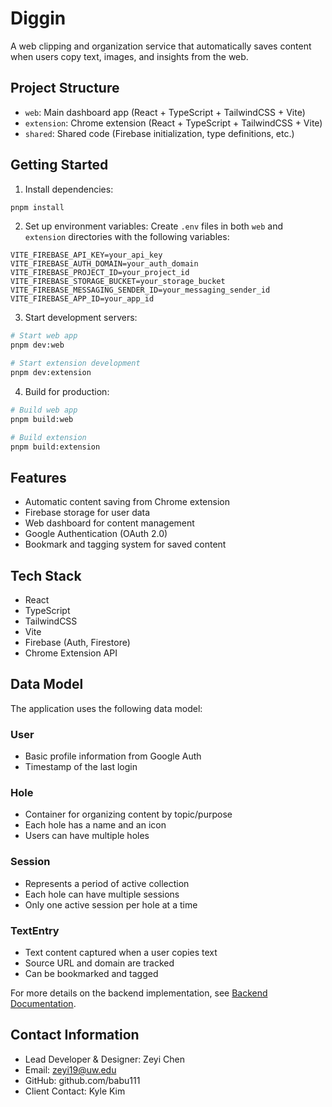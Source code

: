# Diggin

A web clipping and organization service that automatically saves content when users copy text, images, and insights from the web.

## Project Structure

- `web`: Main dashboard app (React + TypeScript + TailwindCSS + Vite)
- `extension`: Chrome extension (React + TypeScript + TailwindCSS + Vite)
- `shared`: Shared code (Firebase initialization, type definitions, etc.)

## Getting Started

1. Install dependencies:
```bash
pnpm install
```

2. Set up environment variables:
Create `.env` files in both `web` and `extension` directories with the following variables:
```
VITE_FIREBASE_API_KEY=your_api_key
VITE_FIREBASE_AUTH_DOMAIN=your_auth_domain
VITE_FIREBASE_PROJECT_ID=your_project_id
VITE_FIREBASE_STORAGE_BUCKET=your_storage_bucket
VITE_FIREBASE_MESSAGING_SENDER_ID=your_messaging_sender_id
VITE_FIREBASE_APP_ID=your_app_id
```

3. Start development servers:
```bash
# Start web app
pnpm dev:web

# Start extension development
pnpm dev:extension
```

4. Build for production:
```bash
# Build web app
pnpm build:web

# Build extension
pnpm build:extension
```

## Features

- Automatic content saving from Chrome extension
- Firebase storage for user data
- Web dashboard for content management
- Google Authentication (OAuth 2.0)
- Bookmark and tagging system for saved content

## Tech Stack

- React
- TypeScript
- TailwindCSS
- Vite
- Firebase (Auth, Firestore)
- Chrome Extension API

## Data Model

The application uses the following data model:

### User
- Basic profile information from Google Auth
- Timestamp of the last login

### Hole
- Container for organizing content by topic/purpose
- Each hole has a name and an icon
- Users can have multiple holes

### Session
- Represents a period of active collection
- Each hole can have multiple sessions
- Only one active session per hole at a time

### TextEntry
- Text content captured when a user copies text
- Source URL and domain are tracked
- Can be bookmarked and tagged

For more details on the backend implementation, see [Backend Documentation](./shared/src/services/README.md).

## Contact Information
- Lead Developer & Designer: Zeyi Chen
- Email: zeyi19@uw.edu
- GitHub: github.com/babu111
- Client Contact: Kyle Kim
